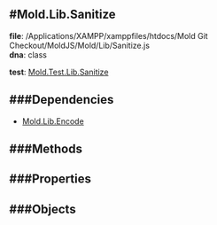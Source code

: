 
#Mold.Lib.Sanitize
---------------------------------------

__file__: /Applications/XAMPP/xamppfiles/htdocs/Mold Git Checkout/MoldJS/Mold/Lib/Sanitize.js  
__dna__: class  


	

__test__: [Mold.Test.Lib.Sanitize](../../Mold/Test/Lib/Sanitize.md) 






###Dependencies
--------------

* [Mold.Lib.Encode](../../Mold/Lib/Encode.md) 



   
###Methods
--------------
 

 
  
###Properties
-------------


 

###Objects
------------



		
